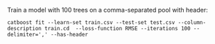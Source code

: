 
Train a model with 100 trees on a comma-separated pool with header:

```no-highlight
catboost fit --learn-set train.csv --test-set test.csv --column-description train.cd  --loss-function RMSE --iterations 100 --delimiter=',' --has-header
```
